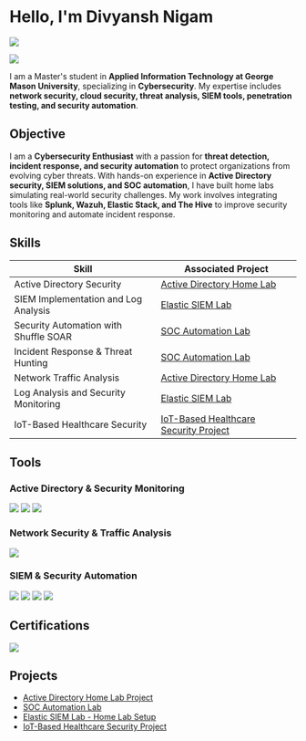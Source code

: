 # Hello, I'm Divyansh Nigam
<a href="https://www.linkedin.com/in/divyansh-nigam-300407175"><img src="https://img.shields.io/badge/-LinkedIn-0072b1?&style=for-the-badge&logo=linkedin&logoColor=white" /></a>

<a href="https://github.com/Divyansh121699"><img src="https://img.shields.io/badge/-GitHub-000000?&style=for-the-badge&logo=github&logoColor=white" /></a>

I am a Master's student in **Applied Information Technology at George Mason University**, specializing in **Cybersecurity**. My expertise includes **network security, cloud security, threat analysis, SIEM tools, penetration testing, and security automation**.

## Objective
I am a **Cybersecurity Enthusiast** with a passion for **threat detection, incident response, and security automation** to protect organizations from evolving cyber threats. With hands-on experience in **Active Directory security, SIEM solutions, and SOC automation**, I have built home labs simulating real-world security challenges. My work involves integrating tools like **Splunk, Wazuh, Elastic Stack, and The Hive** to improve security monitoring and automate incident response.


## Skills

| Skill                                         | Associated Project         |
|-----------------------------------------------|----------------------------|
| Active Directory Security                     | <a href="https://github.com/Divyansh121699/ActiveDirectory-HomeLab">Active Directory Home Lab</a> |
| SIEM Implementation and Log Analysis          | <a href="https://github.com/Divyansh121699/A-Simple-Elastic-SIEM-Lab">Elastic SIEM Lab</a> |
| Security Automation with Shuffle SOAR         | <a href="https://github.com/Divyansh121699/SOC-Automation-Lab">SOC Automation Lab</a> |
| Incident Response & Threat Hunting           | <a href="https://github.com/Divyansh121699/SOC-Automation-Lab">SOC Automation Lab</a> |
| Network Traffic Analysis                      | <a href="https://github.com/Divyansh121699/ActiveDirectory-HomeLab">Active Directory Home Lab</a> |
| Log Analysis and Security Monitoring          | <a href="https://github.com/Divyansh121699/A-Simple-Elastic-SIEM-Lab">Elastic SIEM Lab</a> |
| IoT-Based Healthcare Security                 | <a href="https://github.com/Divyansh121699/IoT-Based-Healthcare-Security-Project">IoT-Based Healthcare Security Project</a> |

## Tools

### Active Directory & Security Monitoring
<div>
    <img src="https://img.shields.io/badge/-Windows_Server-0078D6?&style=for-the-badge&logo=windows&logoColor=white" />
    <img src="https://img.shields.io/badge/-Sysmon-4B0082?&style=for-the-badge&logo=microsoft&logoColor=white" />
    <img src="https://img.shields.io/badge/-Splunk-000000?&style=for-the-badge&logo=Splunk&logoColor=white" />
</div>

### Network Security & Traffic Analysis
<div>
    <img src="https://img.shields.io/badge/-Wireshark-1679A7?&style=for-the-badge&logo=Wireshark&logoColor=white" />
</div>

### SIEM & Security Automation
<div>
    <img src="https://img.shields.io/badge/-Elastic_Stack_(ELK)-005571?&style=for-the-badge&logo=Elastic&logoColor=white" />
    <img src="https://img.shields.io/badge/-Wazuh-FF6600?&style=for-the-badge&logo=Wazuh&logoColor=white" />
    <img src="https://img.shields.io/badge/-Shuffle_SOAR-8A2BE2?&style=for-the-badge&logo=Shuffle&logoColor=white" />
    <img src="https://img.shields.io/badge/-The_Hive-FFD700?&style=for-the-badge&logo=TheHive&logoColor=white" />
</div>

## Certifications
<div>
<a href="https://coursera.org/share/4e9ffd4482dcad41a526157f4fd44582"><img src="https://img.shields.io/badge/-Google_Cybersecurity_Certificate-4285F4?&style=for-the-badge&logo=Google&logoColor=wohite" /></a>
</div>

## Projects
- <a href="https://github.com/Divyansh121699/ActiveDirectory-HomeLab">Active Directory Home Lab Project</a>
- <a href="https://github.com/Divyansh121699/SOC-Automation-Lab">SOC Automation Lab</a>
- <a href="https://github.com/Divyansh121699/A-Simple-Elastic-SIEM-Lab">Elastic SIEM Lab - Home Lab Setup</a>
- <a href="https://github.com/Divyansh121699/IoT-Based-Healthcare-Security-Project">IoT-Based Healthcare Security Project</a>
